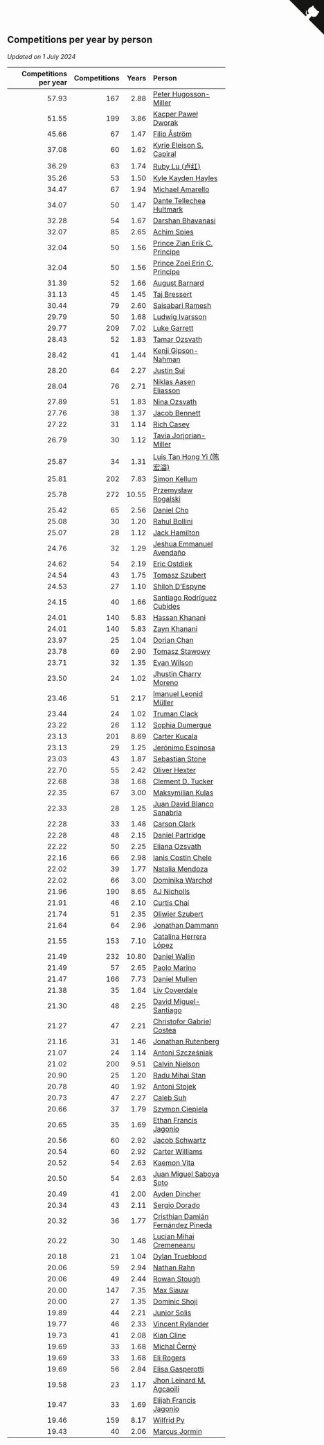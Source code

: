 ## Competitions per year by person

*Updated on  1 July 2024*

| Competitions per year | Competitions | Years | Person |
| ---: | ---: | ---: | :--- |
| 57.93 | 167 | 2.88 | [Peter Hugosson-Miller](https://www.worldcubeassociation.org/persons/2021HUGO01) |
| 51.55 | 199 | 3.86 | [Kacper Paweł Dworak](https://www.worldcubeassociation.org/persons/2020DWOR01) |
| 45.66 | 67 | 1.47 | [Filip Åström](https://www.worldcubeassociation.org/persons/2023ASTR01) |
| 37.08 | 60 | 1.62 | [Kyrie Eleison S. Capiral](https://www.worldcubeassociation.org/persons/2022CAPI02) |
| 36.29 | 63 | 1.74 | [Ruby Lu (卢红)](https://www.worldcubeassociation.org/persons/2022LURU01) |
| 35.26 | 53 | 1.50 | [Kyle Kayden Hayles](https://www.worldcubeassociation.org/persons/2022HAYL02) |
| 34.47 | 67 | 1.94 | [Michael Amarello](https://www.worldcubeassociation.org/persons/2022AMAR09) |
| 34.07 | 50 | 1.47 | [Dante Tellechea Hultmark](https://www.worldcubeassociation.org/persons/2023HULT01) |
| 32.28 | 54 | 1.67 | [Darshan Bhavanasi](https://www.worldcubeassociation.org/persons/2022BHAV01) |
| 32.07 | 85 | 2.65 | [Achim Spies](https://www.worldcubeassociation.org/persons/2021SPIE01) |
| 32.04 | 50 | 1.56 | [Prince Zian Erik C. Principe](https://www.worldcubeassociation.org/persons/2022PRIN08) |
| 32.04 | 50 | 1.56 | [Prince Zoei Erin C. Principe](https://www.worldcubeassociation.org/persons/2022PRIN09) |
| 31.39 | 52 | 1.66 | [August Barnard](https://www.worldcubeassociation.org/persons/2022BARN21) |
| 31.13 | 45 | 1.45 | [Taj Bressert](https://www.worldcubeassociation.org/persons/2023BRES01) |
| 30.44 | 79 | 2.60 | [Saisabari Ramesh](https://www.worldcubeassociation.org/persons/2021RAME01) |
| 29.79 | 50 | 1.68 | [Ludwig Ivarsson](https://www.worldcubeassociation.org/persons/2022IVAR01) |
| 29.77 | 209 | 7.02 | [Luke Garrett](https://www.worldcubeassociation.org/persons/2017GARR05) |
| 28.43 | 52 | 1.83 | [Tamar Ozsvath](https://www.worldcubeassociation.org/persons/2022OZSV04) |
| 28.42 | 41 | 1.44 | [Kenji Gipson-Nahman](https://www.worldcubeassociation.org/persons/2023GIPS01) |
| 28.20 | 64 | 2.27 | [Justin Sui](https://www.worldcubeassociation.org/persons/2022SUIJ01) |
| 28.04 | 76 | 2.71 | [Niklas Aasen Eliasson](https://www.worldcubeassociation.org/persons/2021ELIA01) |
| 27.89 | 51 | 1.83 | [Nina Ozsvath](https://www.worldcubeassociation.org/persons/2022OZSV03) |
| 27.76 | 38 | 1.37 | [Jacob Bennett](https://www.worldcubeassociation.org/persons/2023BENN04) |
| 27.22 | 31 | 1.14 | [Rich Casey](https://www.worldcubeassociation.org/persons/2023CASE06) |
| 26.79 | 30 | 1.12 | [Tavia Jorjorian-Miller](https://www.worldcubeassociation.org/persons/2023JORJ01) |
| 25.87 | 34 | 1.31 | [Luis Tan Hong Yi (陈宏溢)](https://www.worldcubeassociation.org/persons/2023YILU01) |
| 25.81 | 202 | 7.83 | [Simon Kellum](https://www.worldcubeassociation.org/persons/2016KELL12) |
| 25.78 | 272 | 10.55 | [Przemysław Rogalski](https://www.worldcubeassociation.org/persons/2013ROGA02) |
| 25.42 | 65 | 2.56 | [Daniel Cho](https://www.worldcubeassociation.org/persons/2021CHOD01) |
| 25.08 | 30 | 1.20 | [Rahul Bollini](https://www.worldcubeassociation.org/persons/2023BOLL01) |
| 25.07 | 28 | 1.12 | [Jack Hamilton](https://www.worldcubeassociation.org/persons/2023HAMI08) |
| 24.76 | 32 | 1.29 | [Jeshua Emmanuel Avendaño](https://www.worldcubeassociation.org/persons/2023AVEN01) |
| 24.62 | 54 | 2.19 | [Eric Ostdiek](https://www.worldcubeassociation.org/persons/2022OSTD01) |
| 24.54 | 43 | 1.75 | [Tomasz Szubert](https://www.worldcubeassociation.org/persons/2022SZUB02) |
| 24.53 | 27 | 1.10 | [Shiloh D’Espyne](https://www.worldcubeassociation.org/persons/2023DESP01) |
| 24.15 | 40 | 1.66 | [Santiago Rodríguez Cubides](https://www.worldcubeassociation.org/persons/2022CUBI01) |
| 24.01 | 140 | 5.83 | [Hassan Khanani](https://www.worldcubeassociation.org/persons/2018KHAN26) |
| 24.01 | 140 | 5.83 | [Zayn Khanani](https://www.worldcubeassociation.org/persons/2018KHAN28) |
| 23.97 | 25 | 1.04 | [Dorian Chan](https://www.worldcubeassociation.org/persons/2023DORI01) |
| 23.78 | 69 | 2.90 | [Tomasz Stawowy](https://www.worldcubeassociation.org/persons/2021STAW01) |
| 23.71 | 32 | 1.35 | [Evan Wilson](https://www.worldcubeassociation.org/persons/2023WILS11) |
| 23.50 | 24 | 1.02 | [Jhustin Charry Moreno](https://www.worldcubeassociation.org/persons/2023MORE20) |
| 23.46 | 51 | 2.17 | [Imanuel Leonid Müller](https://www.worldcubeassociation.org/persons/2022MULL02) |
| 23.44 | 24 | 1.02 | [Truman Clack](https://www.worldcubeassociation.org/persons/2023CLAC02) |
| 23.22 | 26 | 1.12 | [Sophia Dumergue](https://www.worldcubeassociation.org/persons/2023DUME02) |
| 23.13 | 201 | 8.69 | [Carter Kucala](https://www.worldcubeassociation.org/persons/2015KUCA01) |
| 23.13 | 29 | 1.25 | [Jerónimo Espinosa](https://www.worldcubeassociation.org/persons/2023ESPI07) |
| 23.03 | 43 | 1.87 | [Sebastian Stone](https://www.worldcubeassociation.org/persons/2022STON09) |
| 22.70 | 55 | 2.42 | [Oliver Hexter](https://www.worldcubeassociation.org/persons/2022HEXT01) |
| 22.68 | 38 | 1.68 | [Clement D. Tucker](https://www.worldcubeassociation.org/persons/2022TUCK09) |
| 22.35 | 67 | 3.00 | [Maksymilian Kulas](https://www.worldcubeassociation.org/persons/2021KULA02) |
| 22.33 | 28 | 1.25 | [Juan David Blanco Sanabria](https://www.worldcubeassociation.org/persons/2023SANA04) |
| 22.28 | 33 | 1.48 | [Carson Clark](https://www.worldcubeassociation.org/persons/2023CLAR02) |
| 22.28 | 48 | 2.15 | [Daniel Partridge](https://www.worldcubeassociation.org/persons/2022PART02) |
| 22.22 | 50 | 2.25 | [Eliana Ozsvath](https://www.worldcubeassociation.org/persons/2022OZSV01) |
| 22.16 | 66 | 2.98 | [Ianis Costin Chele](https://www.worldcubeassociation.org/persons/2021CHEL01) |
| 22.02 | 39 | 1.77 | [Natalia Mendoza](https://www.worldcubeassociation.org/persons/2022MEND24) |
| 22.02 | 66 | 3.00 | [Dominika Warchoł](https://www.worldcubeassociation.org/persons/2021WARC01) |
| 21.96 | 190 | 8.65 | [AJ Nicholls](https://www.worldcubeassociation.org/persons/2015NICH04) |
| 21.91 | 46 | 2.10 | [Curtis Chai](https://www.worldcubeassociation.org/persons/2022CHAI02) |
| 21.74 | 51 | 2.35 | [Oliwier Szubert](https://www.worldcubeassociation.org/persons/2022SZUB01) |
| 21.64 | 64 | 2.96 | [Jonathan Dammann](https://www.worldcubeassociation.org/persons/2021DAMM01) |
| 21.55 | 153 | 7.10 | [Catalina Herrera López](https://www.worldcubeassociation.org/persons/2017LOPE31) |
| 21.49 | 232 | 10.80 | [Daniel Wallin](https://www.worldcubeassociation.org/persons/2013WALL03) |
| 21.49 | 57 | 2.65 | [Paolo Marino](https://www.worldcubeassociation.org/persons/2021MARI04) |
| 21.47 | 166 | 7.73 | [Daniel Mullen](https://www.worldcubeassociation.org/persons/2016MULL04) |
| 21.38 | 35 | 1.64 | [Liv Coverdale](https://www.worldcubeassociation.org/persons/2022COVE02) |
| 21.30 | 48 | 2.25 | [David Miguel-Santiago](https://www.worldcubeassociation.org/persons/2022MIGU02) |
| 21.27 | 47 | 2.21 | [Christofor Gabriel Costea](https://www.worldcubeassociation.org/persons/2022COST03) |
| 21.16 | 31 | 1.46 | [Jonathan Rutenberg](https://www.worldcubeassociation.org/persons/2023RUTE01) |
| 21.07 | 24 | 1.14 | [Antoni Szcześniak](https://www.worldcubeassociation.org/persons/2023SZCZ04) |
| 21.02 | 200 | 9.51 | [Calvin Nielson](https://www.worldcubeassociation.org/persons/2014NIEL03) |
| 20.90 | 25 | 1.20 | [Radu Mihai Stan](https://www.worldcubeassociation.org/persons/2023STAN09) |
| 20.78 | 40 | 1.92 | [Antoni Stojek](https://www.worldcubeassociation.org/persons/2022STOJ03) |
| 20.73 | 47 | 2.27 | [Caleb Suh](https://www.worldcubeassociation.org/persons/2022SUHC01) |
| 20.66 | 37 | 1.79 | [Szymon Ciepiela](https://www.worldcubeassociation.org/persons/2022CIEP01) |
| 20.65 | 35 | 1.69 | [Ethan Francis Jagonio](https://www.worldcubeassociation.org/persons/2022JAGO03) |
| 20.56 | 60 | 2.92 | [Jacob Schwartz](https://www.worldcubeassociation.org/persons/2021SCHW01) |
| 20.54 | 60 | 2.92 | [Carter Williams](https://www.worldcubeassociation.org/persons/2021WILL06) |
| 20.52 | 54 | 2.63 | [Kaemon Vita](https://www.worldcubeassociation.org/persons/2021VITA01) |
| 20.50 | 54 | 2.63 | [Juan Miguel Saboya Soto](https://www.worldcubeassociation.org/persons/2021SOTO01) |
| 20.49 | 41 | 2.00 | [Ayden Dincher](https://www.worldcubeassociation.org/persons/2022DINC01) |
| 20.34 | 43 | 2.11 | [Sergio Dorado](https://www.worldcubeassociation.org/persons/2022CORR05) |
| 20.32 | 36 | 1.77 | [Cristhian Damián Fernández Pineda](https://www.worldcubeassociation.org/persons/2022PINE05) |
| 20.22 | 30 | 1.48 | [Lucian Mihai Cremeneanu](https://www.worldcubeassociation.org/persons/2023CREM01) |
| 20.18 | 21 | 1.04 | [Dylan Trueblood](https://www.worldcubeassociation.org/persons/2023TRUE02) |
| 20.06 | 59 | 2.94 | [Nathan Rahn](https://www.worldcubeassociation.org/persons/2021RAHN01) |
| 20.06 | 49 | 2.44 | [Rowan Stough](https://www.worldcubeassociation.org/persons/2022STOU01) |
| 20.00 | 147 | 7.35 | [Max Siauw](https://www.worldcubeassociation.org/persons/2017SIAU02) |
| 20.00 | 27 | 1.35 | [Dominic Shoji](https://www.worldcubeassociation.org/persons/2023SHOJ01) |
| 19.89 | 44 | 2.21 | [Junior Solis](https://www.worldcubeassociation.org/persons/2022SOLI03) |
| 19.77 | 46 | 2.33 | [Vincent Rylander](https://www.worldcubeassociation.org/persons/2022RYLA01) |
| 19.73 | 41 | 2.08 | [Kian Cline](https://www.worldcubeassociation.org/persons/2022CLIN01) |
| 19.69 | 33 | 1.68 | [Michal Černý](https://www.worldcubeassociation.org/persons/2022CERN03) |
| 19.69 | 33 | 1.68 | [Eli Rogers](https://www.worldcubeassociation.org/persons/2022ROGE05) |
| 19.69 | 56 | 2.84 | [Elisa Gasperotti](https://www.worldcubeassociation.org/persons/2021GASP01) |
| 19.58 | 23 | 1.17 | [Jhon Leinard M. Agcaoili](https://www.worldcubeassociation.org/persons/2023AGCA01) |
| 19.47 | 33 | 1.69 | [Elijah Francis Jagonio](https://www.worldcubeassociation.org/persons/2022JAGO02) |
| 19.46 | 159 | 8.17 | [Wilfrid Py](https://www.worldcubeassociation.org/persons/2016PYWI01) |
| 19.43 | 40 | 2.06 | [Marcus Jormin](https://www.worldcubeassociation.org/persons/2022JORM01) |


<a href="https://github.com/jonatanklosko/wca_statistics" class="github-corner" aria-label="View source on Github"><svg width="80" height="80" viewBox="0 0 250 250" style="fill:#151513; color:#fff; position: absolute; top: 0; border: 0; right: 0;" aria-hidden="true"><path d="M0,0 L115,115 L130,115 L142,142 L250,250 L250,0 Z"></path><path d="M128.3,109.0 C113.8,99.7 119.0,89.6 119.0,89.6 C122.0,82.7 120.5,78.6 120.5,78.6 C119.2,72.0 123.4,76.3 123.4,76.3 C127.3,80.9 125.5,87.3 125.5,87.3 C122.9,97.6 130.6,101.9 134.4,103.2" fill="currentColor" style="transform-origin: 130px 106px;" class="octo-arm"></path><path d="M115.0,115.0 C114.9,115.1 118.7,116.5 119.8,115.4 L133.7,101.6 C136.9,99.2 139.9,98.4 142.2,98.6 C133.8,88.0 127.5,74.4 143.8,58.0 C148.5,53.4 154.0,51.2 159.7,51.0 C160.3,49.4 163.2,43.6 171.4,40.1 C171.4,40.1 176.1,42.5 178.8,56.2 C183.1,58.6 187.2,61.8 190.9,65.4 C194.5,69.0 197.7,73.2 200.1,77.6 C213.8,80.2 216.3,84.9 216.3,84.9 C212.7,93.1 206.9,96.0 205.4,96.6 C205.1,102.4 203.0,107.8 198.3,112.5 C181.9,128.9 168.3,122.5 157.7,114.1 C157.9,116.9 156.7,120.9 152.7,124.9 L141.0,136.5 C139.8,137.7 141.6,141.9 141.8,141.8 Z" fill="currentColor" class="octo-body"></path></svg></a><style>.github-corner:hover .octo-arm{animation:octocat-wave 560ms ease-in-out}@keyframes octocat-wave{0%,100%{transform:rotate(0)}20%,60%{transform:rotate(-25deg)}40%,80%{transform:rotate(10deg)}}@media (max-width:500px){.github-corner:hover .octo-arm{animation:none}.github-corner .octo-arm{animation:octocat-wave 560ms ease-in-out}}</style>
